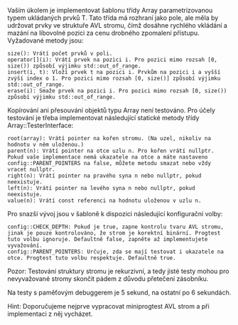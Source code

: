 Vaším úkolem je implementovat šablonu třídy Array parametrizovanou typem ukládaných prvků T. Tato třída má rozhraní jako pole, ale měla by udržovat prvky ve struktuře AVL stromu, čímž dosáhne rychlého vkládání a mazání na libovolné pozici za cenu drobného zpomalení přístupu. Vyžadované metody jsou:

    size(): Vrátí počet prvků v poli.
    operator[](i): Vrátí prvek na pozici i. Pro pozici mimo rozsah [0, size()) způsobí výjimku std::out_of_range.
    insert(i, t): Vloží prvek t na pozici i. Prvkům na pozici i a vyšší zvýší index o 1. Pro pozici mimo rozsah [0, size()] způsobí výjimku std::out_of_range.
    erase(i): Smaže prvek na pozici i. Pro pozici mimo rozsah [0, size()) způsobí výjimku std::out_of_range.

Kopírování ani přesouvání objektů typu Array není testováno. Pro účely testování je třeba implementovat následující statické metody třídy Array::TesterInterface:

    root(array): Vrátí pointer na kořen stromu. (Na uzel, nikoliv na hodnotu v něm uloženou.)
    parent(n): Vrátí pointer na otce uzlu n. Pro kořen vrátí nullptr. Pokud vaše implementace nemá ukazatele na otce a máte nastaveno config::PARENT_POINTERS na false, můžete metodu smazat nebo vždy vracet nullptr.
    right(n): Vrátí pointer na pravého syna n nebo nullptr, pokud neexistuje.
    left(n): Vrátí pointer na levého syna n nebo nullptr, pokud neexistuje.
    value(n): Vrátí const referenci na hodnotu uloženou v uzlu n.

Pro snazší vývoj jsou v šabloně k dispozici následující konfigurační volby:

    config::CHECK_DEPTH: Pokud je true, zapne kontrolu tvaru AVL stromu, jinak je pouze kontrolováno, že strom je korektní binární. Progtest tuto volbu ignoruje. Defaultně false, zapněte až implementujete vyvažování.
    config::PARENT_POINTERS: Určuje, zda se mají testovat i ukazatele na otce. Progtest tuto volbu respektuje. Defaultně true.

Pozor: Testování struktury stromu je rekurzivní, a tedy jisté testy mohou pro nevyvažované stromy skončit pádem z důvodu přetečení zásobníku.

Na testy s paměťovým debuggerem je 5 sekund, na ostatní po 6 sekundách.

Hint: Doporučujeme nejprve vypracovat miniprogtest AVL strom a při implementaci z něj vycházet.